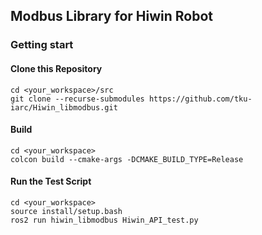 ## Modbus Library for Hiwin Robot

### Getting start

#### Clone this Repository
```
cd <your_workspace>/src
git clone --recurse-submodules https://github.com/tku-iarc/Hiwin_libmodbus.git
```

#### Build
```
cd <your_workspace>
colcon build --cmake-args -DCMAKE_BUILD_TYPE=Release
```

#### Run the Test Script
```
cd <your_workspace>
source install/setup.bash
ros2 run hiwin_libmodbus Hiwin_API_test.py
```
